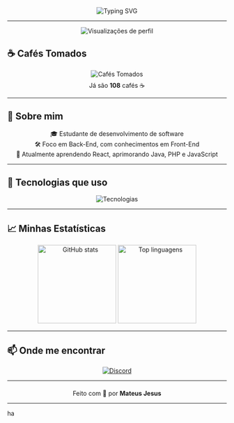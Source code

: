 <div align="center">
  <img src="https://readme-typing-svg.herokuapp.com?font=Fira+Code&weight=600&size=28&pause=1000&center=true&vCenter=true&multiline=true&width=600&height=80&lines=Olá,+eu+sou+Mateus+Jesus+👋;Desenvolvedor+Back-End+em+formação;Aprendendo+React,+Java,+PHP+e+mais..." alt="Typing SVG" />
</div>

---
<div align="center" style="margin-top: 10px; margin-bottom: 20px;">
  <img src="https://komarev.com/ghpvc/?username=mateusjesus&style=for-the-badge&color=a855f7" alt="Visualizações de perfil" />
</div>

<h2> ☕ Cafés Tomados </h2>

<div align="center">
  <!-- Badge estilizado -->
  <img
    src="https://img.shields.io/badge/Caf%C3%A9s%20Tomados-108-%236f4e37?style=flat-square&logo=coffeescript&logoColor=white"
    alt="Cafés Tomados"
  />

  <!-- Texto de acompanhamento -->
  <p style="margin-top: 8px;">
    Já são <strong>108</strong> cafés ☕
  </p>
</div>

---

## 🚀 Sobre mim

<div align="center">

🎓 Estudante de desenvolvimento de software  
🛠️ Foco em Back-End, com conhecimentos em Front-End  
🌱 Atualmente aprendendo React, aprimorando Java, PHP e JavaScript  

</div>

---

## 🧰 Tecnologias que uso

<div align="center">
  <img src="https://skillicons.dev/icons?i=html,css,php,java,javascript,react,git,vscode&theme=light" alt="Tecnologias" />
</div>

---

## 📈 Minhas Estatísticas

<div align="center">
  <img height="180px" src="https://github-readme-stats.vercel.app/api?username=mateusjesus&show_icons=true&theme=radical&hide_border=true&count_private=true" alt="GitHub stats" />
  <img height="180px" src="https://github-readme-stats.vercel.app/api/top-langs/?username=mateusjesus&layout=compact&theme=radical&hide_border=true&langs_count=6" alt="Top linguagens" />
</div>

---

## 📫 Onde me encontrar

<div align="center">
  <a href="https://discord.com/users/pawsbny_" target="_blank" rel="noopener noreferrer">
    <img src="https://img.shields.io/badge/Discord-pawsbny_-%23a855f7?style=for-the-badge&logo=discord&logoColor=white" alt="Discord" />
  </a>
</div>

---

<p align="center" style="margin-top: 20px;">
  Feito com 💜 por <strong>Mateus Jesus</strong>
</p>

---
ha
